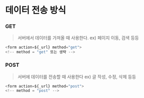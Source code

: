 # 데이터 전송 방식

### GET

> 서버에서 데이터를 가져올 때 사용한다.
> ex) 페이지 이동, 검색 등등

```javascript
<form action=${_url} method="get">
<!-- method = "get" 또는 생략 -->
```

### POST

> 서버에 데이터를 전송할 때 사용한다
> ex) 글 작성, 수정, 삭제 등등

```javascript
<form action=${_url} method="post">
<!-- method = "post" -->
```

